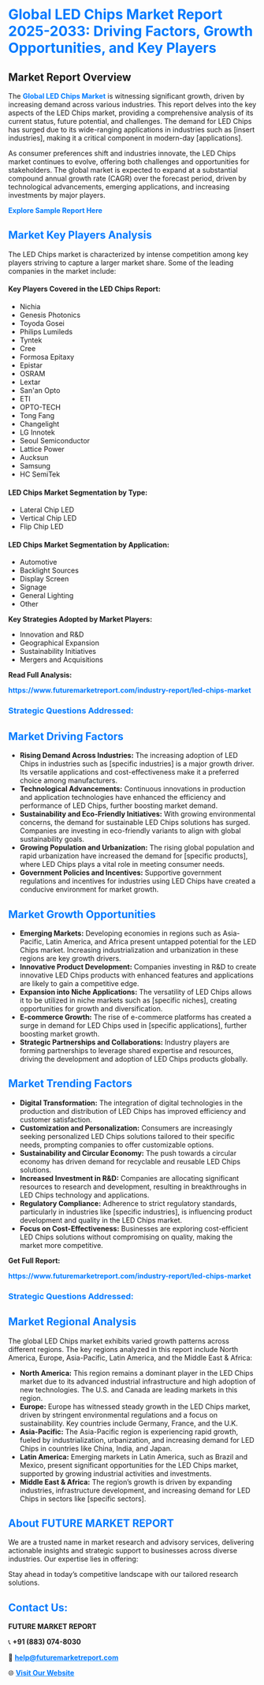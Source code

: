 <h1 style="color: #007BFF;">Global LED Chips Market Report 2025-2033: Driving Factors, Growth Opportunities, and Key Players</h1>

<section id="overview">
<h2>Market Report Overview</h2>
<p>The <a href="https://www.futuremarketreport.com/industry-report/led-chips-market" style="color: #007BFF; text-decoration: none;"><strong>Global LED Chips Market</strong></a> is witnessing significant growth, driven by increasing demand across various industries. This report delves into the key aspects of the LED Chips market, providing a comprehensive analysis of its current status, future potential, and challenges. The demand for LED Chips has surged due to its wide-ranging applications in industries such as [insert industries], making it a critical component in modern-day [applications].</p>
<p>As consumer preferences shift and industries innovate, the LED Chips market continues to evolve, offering both challenges and opportunities for stakeholders. The global market is expected to expand at a substantial compound annual growth rate (CAGR) over the forecast period, driven by technological advancements, emerging applications, and increasing investments by major players.</p>
</section>

<section id="overview">
<p><a href="https://www.futuremarketreport.com/request-sample/reportId=75313" style="color: #007BFF; text-decoration: none;"><strong>Explore Sample Report Here</strong></a></p>
</section>

<section id="key-players">
<h2 style="color: #007BFF;">Market Key Players Analysis</h2>
<p>The LED Chips market is characterized by intense competition among key players striving to capture a larger market share. Some of the leading companies in the market include:</p>
<h4>Key Players Covered in the LED Chips Report:</h4>
<ul><li>Nichia</li><li>Genesis Photonics</li><li>Toyoda Gosei</li><li>Philips Lumileds</li><li>Tyntek</li><li>Cree</li><li>Formosa Epitaxy</li><li>Epistar</li><li>OSRAM</li><li>Lextar</li><li>San&#039;an Opto</li><li>ETI</li><li>OPTO-TECH</li><li>Tong Fang</li><li>Changelight</li><li>LG Innotek</li><li>Seoul Semiconductor</li><li>Lattice Power</li><li>Aucksun</li><li>Samsung</li><li>HC SemiTek</li></ul>
<h4>LED Chips Market Segmentation by Type:</h4>
<ul><li>Lateral Chip LED</li><li>Vertical Chip LED</li><li>Flip Chip LED</li></ul>

<h4>LED Chips Market Segmentation by Application:</h4>
<ul><li>Automotive</li><li>Backlight Sources</li><li>Display Screen</li><li>Signage</li><li>General Lighting</li><li>Other</li></ul>
<p><strong>Key Strategies Adopted by Market Players:</strong></p>
<ul>
<li>Innovation and R&D</li>
<li>Geographical Expansion</li>
<li>Sustainability Initiatives</li>
<li>Mergers and Acquisitions</li>
</ul>
</section>

<section>
<p><strong>Read Full Analysis: </strong></p><a href="https://www.futuremarketreport.com/industry-report/led-chips-market" style="color: #007BFF; text-decoration: none;"><strong>https://www.futuremarketreport.com/industry-report/led-chips-market</strong></a>
<h3 style="color: #007BFF;">Strategic Questions Addressed:</h3>
</section>

<section id="driving-factors">
<h2 style="color: #007BFF;">Market Driving Factors</h2>
<ul>
<li><strong>Rising Demand Across Industries:</strong> The increasing adoption of LED Chips in industries such as [specific industries] is a major growth driver. Its versatile applications and cost-effectiveness make it a preferred choice among manufacturers.</li>
<li><strong>Technological Advancements:</strong> Continuous innovations in production and application technologies have enhanced the efficiency and performance of LED Chips, further boosting market demand.</li>
<li><strong>Sustainability and Eco-Friendly Initiatives:</strong> With growing environmental concerns, the demand for sustainable LED Chips solutions has surged. Companies are investing in eco-friendly variants to align with global sustainability goals.</li>
<li><strong>Growing Population and Urbanization:</strong> The rising global population and rapid urbanization have increased the demand for [specific products], where LED Chips plays a vital role in meeting consumer needs.</li>
<li><strong>Government Policies and Incentives:</strong> Supportive government regulations and incentives for industries using LED Chips have created a conducive environment for market growth.</li>
</ul>
</section>

<section id="growth-opportunities">
<h2 style="color: #007BFF;">Market Growth Opportunities</h2>
<ul>
<li><strong>Emerging Markets:</strong> Developing economies in regions such as Asia-Pacific, Latin America, and Africa present untapped potential for the LED Chips market. Increasing industrialization and urbanization in these regions are key growth drivers.</li>
<li><strong>Innovative Product Development:</strong> Companies investing in R&D to create innovative LED Chips products with enhanced features and applications are likely to gain a competitive edge.</li>
<li><strong>Expansion into Niche Applications:</strong> The versatility of LED Chips allows it to be utilized in niche markets such as [specific niches], creating opportunities for growth and diversification.</li>
<li><strong>E-commerce Growth:</strong> The rise of e-commerce platforms has created a surge in demand for LED Chips used in [specific applications], further boosting market growth.</li>
<li><strong>Strategic Partnerships and Collaborations:</strong> Industry players are forming partnerships to leverage shared expertise and resources, driving the development and adoption of LED Chips products globally.</li>
</ul>
</section>

<section id="trending-factors">
<h2 style="color: #007BFF;">Market Trending Factors</h2>
<ul>
<li><strong>Digital Transformation:</strong> The integration of digital technologies in the production and distribution of LED Chips has improved efficiency and customer satisfaction.</li>
<li><strong>Customization and Personalization:</strong> Consumers are increasingly seeking personalized LED Chips solutions tailored to their specific needs, prompting companies to offer customizable options.</li>
<li><strong>Sustainability and Circular Economy:</strong> The push towards a circular economy has driven demand for recyclable and reusable LED Chips solutions.</li>
<li><strong>Increased Investment in R&D:</strong> Companies are allocating significant resources to research and development, resulting in breakthroughs in LED Chips technology and applications.</li>
<li><strong>Regulatory Compliance:</strong> Adherence to strict regulatory standards, particularly in industries like [specific industries], is influencing product development and quality in the LED Chips market.</li>
<li><strong>Focus on Cost-Effectiveness:</strong> Businesses are exploring cost-efficient LED Chips solutions without compromising on quality, making the market more competitive.</li>
</ul>
</section>

<section>
<p><strong>Get Full Report: </strong></p><a href="https://www.futuremarketreport.com/industry-report/led-chips-market" style="color: #007BFF; text-decoration: none;"><strong>https://www.futuremarketreport.com/industry-report/led-chips-market</strong></a>
<h3 style="color: #007BFF;">Strategic Questions Addressed:</h3>
</section>


<section id="regional-analysis">
<h2 style="color: #007BFF;">Market Regional Analysis</h2>
<p>The global LED Chips market exhibits varied growth patterns across different regions. The key regions analyzed in this report include North America, Europe, Asia-Pacific, Latin America, and the Middle East & Africa:</p>
<ul>
<li><strong>North America:</strong> This region remains a dominant player in the LED Chips market due to its advanced industrial infrastructure and high adoption of new technologies. The U.S. and Canada are leading markets in this region.</li>
<li><strong>Europe:</strong> Europe has witnessed steady growth in the LED Chips market, driven by stringent environmental regulations and a focus on sustainability. Key countries include Germany, France, and the U.K.</li>
<li><strong>Asia-Pacific:</strong> The Asia-Pacific region is experiencing rapid growth, fueled by industrialization, urbanization, and increasing demand for LED Chips in countries like China, India, and Japan.</li>
<li><strong>Latin America:</strong> Emerging markets in Latin America, such as Brazil and Mexico, present significant opportunities for the LED Chips market, supported by growing industrial activities and investments.</li>
<li><strong>Middle East & Africa:</strong> The region’s growth is driven by expanding industries, infrastructure development, and increasing demand for LED Chips in sectors like [specific sectors].</li>
</ul>
</section>

<footer>
<h2 style="color: #007BFF;">About FUTURE MARKET REPORT</h2>
<p>We are a trusted name in market research and advisory services, delivering actionable insights and strategic support to businesses across diverse industries. Our expertise lies in offering:</p>

<p>Stay ahead in today’s competitive landscape with our tailored research solutions.</p>

<h2 style="color: #007BFF;">Contact Us:</h2>
<p><strong>FUTURE MARKET REPORT</strong></p>
<p>📞 <strong>+91 (883) 074-8030</strong></p>
<p>📧 <strong><a href="mailto:help@futuremarketreport.com" style="color: #007BFF;">help@futuremarketreport.com</a></strong></p>
<p>🌐 <strong><a href="https://www.futuremarketreport.com/" style="color: #007BFF;">Visit Our Website</a></strong></p>
</footer>